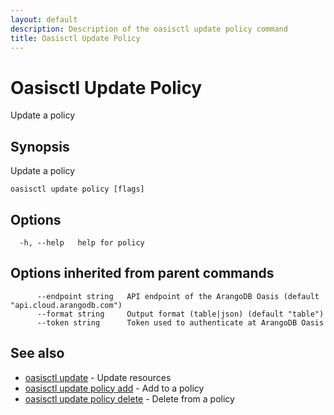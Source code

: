 ```yaml
---
layout: default
description: Description of the oasisctl update policy command
title: Oasisctl Update Policy
---
```

# Oasisctl Update Policy

Update a policy

## Synopsis

Update a policy

```
oasisctl update policy [flags]
```

## Options

```
  -h, --help   help for policy
```

## Options inherited from parent commands

```
      --endpoint string   API endpoint of the ArangoDB Oasis (default "api.cloud.arangodb.com")
      --format string     Output format (table|json) (default "table")
      --token string      Token used to authenticate at ArangoDB Oasis
```

## See also

* [oasisctl update](oasisctl-update.html)	 - Update resources
* [oasisctl update policy add](oasisctl-update-policy-add.html)	 - Add to a policy
* [oasisctl update policy delete](oasisctl-update-policy-delete.html)	 - Delete from a policy

